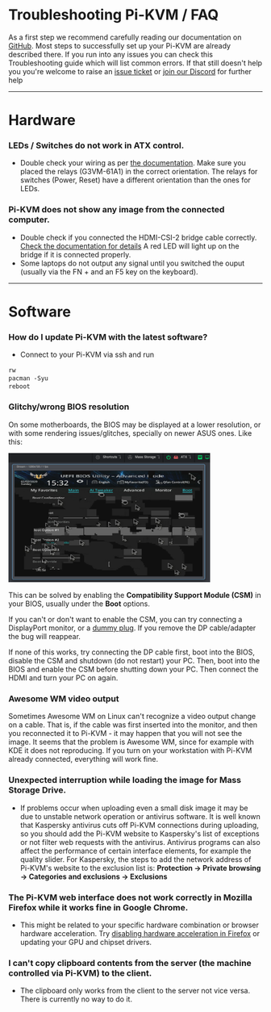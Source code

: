 # Troubleshooting Pi-KVM / FAQ
As a first step we recommend carefully reading our documentation on [GitHub](https://github.com/pikvm/pikvm). Most steps to successfully set up your Pi-KVM are already described there. If you run into any issues you can check this Troubleshooting guide which will list common errors. If that still doesn't help you you're welcome to raise an [issue ticket](https://github.com/pikvm/pikvm/issues) or [join our Discord](https://discord.gg/bpmXfz5) for further help

-----

# Hardware
### LEDs / Switches do not work in ATX control.
- Double check your wiring as per [the documentation](/README.md#setting-up-the-v2). Make sure you placed the relays (G3VM-61A1) in the correct orientation. The relays for switches (Power, Reset) have a different orientation than the ones for LEDs.

### Pi-KVM does not show any image from the connected computer.
- Double check if you connected the HDMI-CSI-2 bridge cable correctly. [Check the documentation for details](/README.md#for-the-hdmi-csi-bridge) A red LED will light up on the bridge if it is connected properly. 
- Some laptops do not output any signal until you switched the ouput (usually via the FN + and an F5 key on the keyboard). 

-----

# Software
### How do I update Pi-KVM with the latest software?
- Connect to your Pi-KVM via ssh and run 
```
rw
pacman -Syu
reboot
```

### Glitchy/wrong BIOS resolution
On some motherboards, the BIOS may be displayed at a lower resolution, or with some rendering issues/glitches, specially on newer ASUS ones. Like this:

<img src="../img/bios_glitch.png" alt="ASUS BIOS glitch" width="400"/>

This can be solved by enabling the **Compatibility Support Module (CSM)** in your BIOS, usually under the **Boot** options.

If you can't or don't want to enable the CSM, you can try connecting a DisplayPort monitor, or a [dummy plug](http://amazon.com/s?k=displayport+dummy+plug). If you remove the DP cable/adapter the bug will reappear.

If none of this works, try connecting the DP cable first, boot into the BIOS, disable the CSM and shutdown (do not restart) your PC. Then, boot into the BIOS and enable the CSM before shutting down your PC. Then connect the HDMI and turn your PC on again.

### Awesome WM video output
Sometimes Awesome WM on Linux can't recognize a video output change on a cable. That is, if the cable was first inserted into the monitor, and then you reconnected it to Pi-KVM - it may happen that you will not see the image. It seems that the problem is Awesome WM, since for example with KDE it does not reproducing. If you turn on your workstation with Pi-KVM already connected, everything will work fine.

### Unexpected interruption while loading the image for Mass Storage Drive.
- If problems occur when uploading even a small disk image it may be due to unstable network operation or antivirus software. It is well known that Kaspersky antivirus cuts off Pi-KVM connections during uploading, so you should add the Pi-KVM website to Kaspersky's list of exceptions or not filter web requests with the antivirus. Antivirus programs can also affect the performance of certain interface elements, for example the quality slider. For Kaspersky, the steps to add the network address of Pi-KVM's website to the exclusion list is: **Protection -> Private browsing -> Categories and exclusions -> Exclusions**

### The Pi-KVM web interface does not work correctly in Mozilla Firefox while it works fine in Google Chrome.
- This might be related to your specific hardware combination or browser hardware acceleration. Try [disabling hardware acceleration in Firefox](https://support.mozilla.org/en-US/kb/hardware-acceleration-and-windowblinds-crash) or updating your GPU and chipset drivers.

### I can't copy clipboard contents from the server (the machine controlled via Pi-KVM) to the client.
- The clipboard only works from the client to the server not vice versa. There is currently no way to do it.
